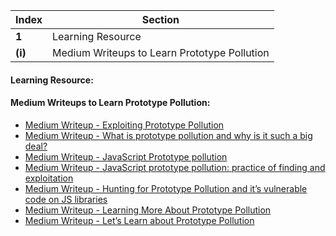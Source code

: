 Index | Section
---   | ---
**1** | Learning Resource
**(i)** | Medium Writeups to Learn Prototype Pollution


#### Learning Resource:

#### Medium Writeups to Learn Prototype Pollution: 

  * [Medium Writeup - Exploiting Prototype Pollution](https://medium.com/@zub3r.infosec/exploiting-prototype-pollutions-220f188438b2)
  * [Medium Writeup - What is prototype pollution and why is it such a big deal?](https://medium.com/node-modules/what-is-prototype-pollution-and-why-is-it-such-a-big-deal-2dd8d89a93c)
  * [Medium Writeup - JavaScript Prototype pollution](https://medium.com/dsc-sastra-deemed-to-be-university/javascript-prototype-pollution-acb18da81fb0)
  * [Medium Writeup - JavaScript prototype pollution: practice of finding and exploitation](https://infosecwriteups.com/javascript-prototype-pollution-practice-of-finding-and-exploitation-f97284333b2)
  * [Medium Writeup - Hunting for Prototype Pollution and it’s vulnerable code on JS libraries](https://infosecwriteups.com/hunting-for-prototype-pollution-and-its-vulnerable-code-on-js-libraries-5bab2d6dc746)
  * [Medium Writeup - Learning More About Prototype Pollution](https://blog.devgenius.io/learning-more-about-prototype-pollution-8ba42638f22d)
  * [Medium Writeup - Let’s Learn about Prototype Pollution](https://gupta-bless.medium.com/lets-learn-about-prototype-pollution-464193ba8d03)


